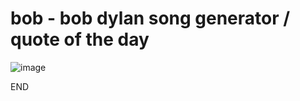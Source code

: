 
bob - bob dylan song generator / quote of the day
==========

![image](http://i.imgur.com/LKCzjlQ.png)

END
